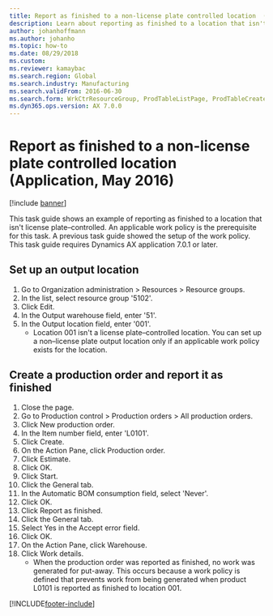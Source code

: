 ```yaml
--- 
title: Report as finished to a non-license plate controlled location  (Application, May 2016)
description: Learn about reporting as finished to a location that isn't license plate–controlled, including a process for setting up output locations. 
author: johanhoffmann
ms.author: johanho
ms.topic: how-to
ms.date: 08/29/2018
ms.custom:
ms.reviewer: kamaybac   
ms.search.region: Global
ms.search.industry: Manufacturing
ms.search.validFrom: 2016-06-30
ms.search.form: WrkCtrResourceGroup, ProdTableListPage, ProdTableCreate, InventItemIdLookupPurchase, ProdParmCostEstimation, ProdParmStartUp, ProdParmReportFinished, WHSWorkTable
ms.dyn365.ops.version: AX 7.0.0 
---
```


# Report as finished to a non-license plate controlled location  (Application, May 2016)

[!include [banner](../../includes/banner.md)]

This task guide shows an example of reporting as finished to a location that isn't license plate–controlled. An applicable work policy is the prerequisite for this task. A previous task guide showed the setup of the work policy. This task guide requires Dynamics AX application 7.0.1 or later.




## Set up an output location
1. Go to Organization administration > Resources > Resource groups.
2. In the list, select resource group '5102'.
3. Click Edit.
4. In the Output warehouse field, enter '51'.
5. In the Output location field, enter '001'.
    * Location 001 isn't a license plate–controlled location. You can set up a non–license plate output location only if an applicable work policy exists for the location.  

## Create a production order and report it as finished
1. Close the page.
2. Go to Production control > Production orders > All production orders.
3. Click New production order.
4. In the Item number field, enter 'L0101'.
5. Click Create.
6. On the Action Pane, click Production order.
7. Click Estimate.
8. Click OK.
9. Click Start.
10. Click the General tab.
11. In the Automatic BOM consumption field, select 'Never'.
12. Click OK.
13. Click Report as finished.
14. Click the General tab.
15. Select Yes in the Accept error field.
16. Click OK.
17. On the Action Pane, click Warehouse.
18. Click Work details.
    * When the production order was reported as finished, no work was generated for put-away. This occurs because a work policy is defined that prevents work from being generated when product L0101 is reported as finished to location 001.  



[!INCLUDE[footer-include](../../../includes/footer-banner.md)]
